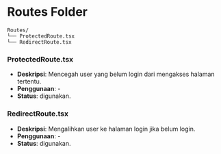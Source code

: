 # Routes Folder
```
Routes/
└── ProtectedRoute.tsx
└── RedirectRoute.tsx
```
### ProtectedRoute.tsx
- **Deskripsi**: Mencegah user yang belum login dari mengakses halaman tertentu.
- **Penggunaan**: -
- **Status**: digunakan.

### RedirectRoute.tsx
- **Deskripsi**: Mengalihkan user ke halaman login jika belum login.
- **Penggunaan**: -
- **Status**: digunakan.

